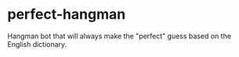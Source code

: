 # perfect-hangman
Hangman bot that will always make the "perfect" guess based on the English dictionary.
